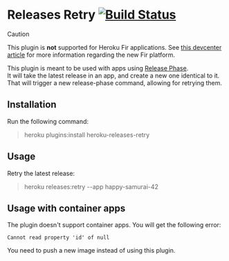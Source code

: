 # Releases Retry [![Build Status](https://travis-ci.org/heroku/heroku-releases-retry.svg?branch=master)](https://travis-ci.org/heroku/releases-retry)

> [!CAUTION]
> This plugin is **not** supported for Heroku Fir applications.
> See [this devcenter article](https://devcenter.heroku.com/articles/generations#fir) for more information
> regarding the new Fir platform.

This plugin is meant to be used with apps using [Release Phase](https://devcenter.heroku.com/articles/release-phase).  
It will take the latest release in an app, and create a new one identical to it. That will trigger a new release-phase command, allowing for retrying them.

## Installation

Run the following command:

> heroku plugins:install heroku-releases-retry

## Usage

Retry the latest release:

> heroku releases:retry --app happy-samurai-42

## Usage with container apps

The plugin doesn't support container apps. You will get the following error:

```
Cannot read property 'id' of null
```

You need to push a new image instead of using this plugin.
